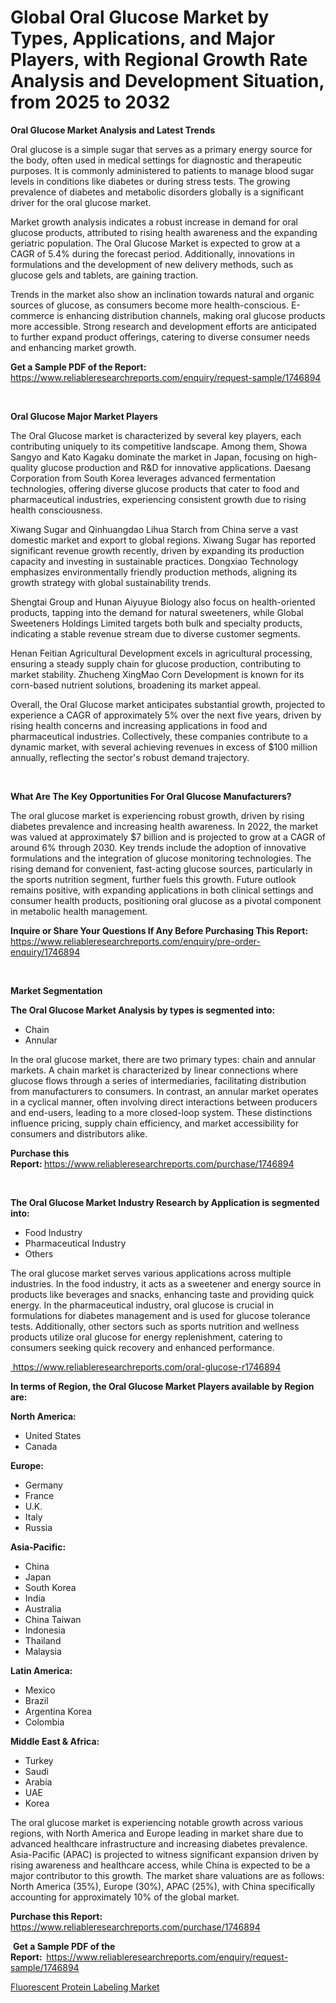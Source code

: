 <p><h1>Global Oral Glucose Market by Types, Applications, and Major Players, with Regional Growth Rate Analysis and Development Situation, from 2025 to 2032</h1></p><p><strong>Oral Glucose Market Analysis and Latest Trends</strong></p>
<p><p>Oral glucose is a simple sugar that serves as a primary energy source for the body, often used in medical settings for diagnostic and therapeutic purposes. It is commonly administered to patients to manage blood sugar levels in conditions like diabetes or during stress tests. The growing prevalence of diabetes and metabolic disorders globally is a significant driver for the oral glucose market. </p><p>Market growth analysis indicates a robust increase in demand for oral glucose products, attributed to rising health awareness and the expanding geriatric population. The Oral Glucose Market is expected to grow at a CAGR of 5.4% during the forecast period. Additionally, innovations in formulations and the development of new delivery methods, such as glucose gels and tablets, are gaining traction. </p><p>Trends in the market also show an inclination towards natural and organic sources of glucose, as consumers become more health-conscious. E-commerce is enhancing distribution channels, making oral glucose products more accessible. Strong research and development efforts are anticipated to further expand product offerings, catering to diverse consumer needs and enhancing market growth.</p></p>
<p><strong>Get a Sample PDF of the Report:&nbsp;</strong> <a href="https://www.reliableresearchreports.com/enquiry/request-sample/1746894?utm_campaign=3131&utm_medium=2&utm_source=Github&utm_content=ia&utm_term=01042025&utm_id=oral-glucose">https://www.reliableresearchreports.com/enquiry/request-sample/1746894</a></p>
<p>&nbsp;</p>
<p><strong>Oral Glucose Major Market Players</strong></p>
<p><p>The Oral Glucose market is characterized by several key players, each contributing uniquely to its competitive landscape. Among them, Showa Sangyo and Kato Kagaku dominate the market in Japan, focusing on high-quality glucose production and R&D for innovative applications. Daesang Corporation from South Korea leverages advanced fermentation technologies, offering diverse glucose products that cater to food and pharmaceutical industries, experiencing consistent growth due to rising health consciousness.</p><p>Xiwang Sugar and Qinhuangdao Lihua Starch from China serve a vast domestic market and export to global regions. Xiwang Sugar has reported significant revenue growth recently, driven by expanding its production capacity and investing in sustainable practices. Dongxiao Technology emphasizes environmentally friendly production methods, aligning its growth strategy with global sustainability trends.</p><p>Shengtai Group and Hunan Aiyuyue Biology also focus on health-oriented products, tapping into the demand for natural sweeteners, while Global Sweeteners Holdings Limited targets both bulk and specialty products, indicating a stable revenue stream due to diverse customer segments.</p><p>Henan Feitian Agricultural Development excels in agricultural processing, ensuring a steady supply chain for glucose production, contributing to market stability. Zhucheng XingMao Corn Development is known for its corn-based nutrient solutions, broadening its market appeal.</p><p>Overall, the Oral Glucose market anticipates substantial growth, projected to experience a CAGR of approximately 5% over the next five years, driven by rising health concerns and increasing applications in food and pharmaceutical industries. Collectively, these companies contribute to a dynamic market, with several achieving revenues in excess of $100 million annually, reflecting the sector's robust demand trajectory.</p></p>
<p>&nbsp;</p>
<p><strong>What Are The Key Opportunities For Oral Glucose Manufacturers?</strong></p>
<p><p>The oral glucose market is experiencing robust growth, driven by rising diabetes prevalence and increasing health awareness. In 2022, the market was valued at approximately $7 billion and is projected to grow at a CAGR of around 6% through 2030. Key trends include the adoption of innovative formulations and the integration of glucose monitoring technologies. The rising demand for convenient, fast-acting glucose sources, particularly in the sports nutrition segment, further fuels this growth. Future outlook remains positive, with expanding applications in both clinical settings and consumer health products, positioning oral glucose as a pivotal component in metabolic health management.</p></p>
<p><strong>Inquire or Share Your Questions If Any Before Purchasing This Report:</strong> <a href="https://www.reliableresearchreports.com/enquiry/pre-order-enquiry/1746894?utm_campaign=3131&utm_medium=2&utm_source=Github&utm_content=ia&utm_term=01042025&utm_id=oral-glucose">https://www.reliableresearchreports.com/enquiry/pre-order-enquiry/1746894</a></p>
<p>&nbsp;</p>
<p><strong>Market Segmentation</strong></p>
<p><strong>The Oral Glucose Market Analysis by types is segmented into:</strong></p>
<p><ul><li>Chain</li><li>Annular</li></ul></p>
<p><p>In the oral glucose market, there are two primary types: chain and annular markets. A chain market is characterized by linear connections where glucose flows through a series of intermediaries, facilitating distribution from manufacturers to consumers. In contrast, an annular market operates in a cyclical manner, often involving direct interactions between producers and end-users, leading to a more closed-loop system. These distinctions influence pricing, supply chain efficiency, and market accessibility for consumers and distributors alike.</p></p>
<p><strong>Purchase this Report:&nbsp;</strong><a href="https://www.reliableresearchreports.com/purchase/1746894?utm_campaign=3131&utm_medium=2&utm_source=Github&utm_content=ia&utm_term=01042025&utm_id=oral-glucose">https://www.reliableresearchreports.com/purchase/1746894</a></p>
<p>&nbsp;</p>
<p><strong>The Oral Glucose Market Industry Research by Application is segmented into:</strong></p>
<p><ul><li>Food Industry</li><li>Pharmaceutical Industry</li><li>Others</li></ul></p>
<p><p>The oral glucose market serves various applications across multiple industries. In the food industry, it acts as a sweetener and energy source in products like beverages and snacks, enhancing taste and providing quick energy. In the pharmaceutical industry, oral glucose is crucial in formulations for diabetes management and is used for glucose tolerance tests. Additionally, other sectors such as sports nutrition and wellness products utilize oral glucose for energy replenishment, catering to consumers seeking quick recovery and enhanced performance.</p></p>
<p><a href="https://www.reliableresearchreports.com/oral-glucose-r1746894?utm_campaign=3131&utm_medium=2&utm_source=Github&utm_content=ia&utm_term=01042025&utm_id=oral-glucose">&nbsp;https://www.reliableresearchreports.com/oral-glucose-r1746894</a></p>
<p><strong>In terms of Region, the Oral Glucose Market Players available by Region are:</strong></p>
<p>
    <p> <strong> North America: </strong>
        <ul>
            <li>United States</li>
            <li>Canada</li>
        </ul>
        </p> 
    <p> <strong> Europe: </strong>
        <ul>
            <li>Germany</li>
            <li>France</li>
            <li>U.K.</li>
            <li>Italy</li>
            <li>Russia</li>
        </ul>
        </p> 
    <p> <strong> Asia-Pacific: </strong>
        <ul>
            <li>China</li>
            <li>Japan</li>
            <li>South Korea</li>
            <li>India</li>
            <li>Australia</li>
            <li>China Taiwan</li>
            <li>Indonesia</li>
            <li>Thailand</li>
            <li>Malaysia</li>
        </ul>
        </p> 
    <p> <strong> Latin America: </strong>
        <ul>
            <li>Mexico</li>
            <li>Brazil</li>
            <li>Argentina Korea</li>
            <li>Colombia</li>
        </ul>
        </p> 
    <p> <strong> Middle East & Africa: </strong>
        <ul>
            <li>Turkey</li>
            <li>Saudi</li>
            <li>Arabia</li>
            <li>UAE</li>
            <li>Korea</li>
        </ul>
    </p>
    </p>
<p><p>The oral glucose market is experiencing notable growth across various regions, with North America and Europe leading in market share due to advanced healthcare infrastructure and increasing diabetes prevalence. Asia-Pacific (APAC) is projected to witness significant expansion driven by rising awareness and healthcare access, while China is expected to be a major contributor to this growth. The market share valuations are as follows: North America (35%), Europe (30%), APAC (25%), with China specifically accounting for approximately 10% of the global market.</p></p>
<p><strong>Purchase this Report: </strong><a href="https://www.reliableresearchreports.com/purchase/1746894?utm_campaign=3131&utm_medium=2&utm_source=Github&utm_content=ia&utm_term=01042025&utm_id=oral-glucose">https://www.reliableresearchreports.com/purchase/1746894</a></p>
<p>&nbsp;<strong>Get a Sample PDF of the Report:&nbsp;&nbsp;</strong><a href="https://www.reliableresearchreports.com/enquiry/request-sample/1746894?utm_campaign=3131&utm_medium=2&utm_source=Github&utm_content=ia&utm_term=01042025&utm_id=oral-glucose">https://www.reliableresearchreports.com/enquiry/request-sample/1746894</a></p>
<p><strong></strong></p>
<p><p><a href="https://github.com/kaloyhboosh/Market-Research-Report-List-1/blob/main/fluorescent-protein-labeling-market.md?utm_campaign=3131&utm_medium=2&utm_source=Github&utm_content=ia&utm_term=01042025&utm_id=oral-glucose">Fluorescent Protein Labeling Market</a></p></p>